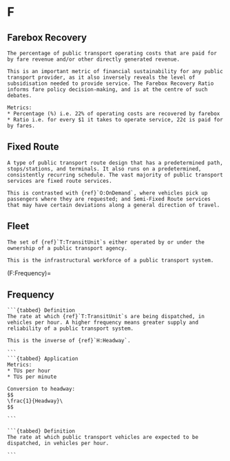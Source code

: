 # F

## Farebox Recovery

```{tabbed} Definition
The percentage of public transport operating costs that are paid for by fare revenue and/or other directly generated revenue.

This is an important metric of financial sustainability for any public transport provider, as it also inversely reveals the level of subsidisation needed to provide service. The Farebox Recovery Ratio informs fare policy decision-making, and is at the centre of such debates.
```

```{tabbed} Application
Metrics:
* Percentage (%) i.e. 22% of operating costs are recovered by farebox
* Ratio i.e. for every $1 it takes to operate service, 22¢ is paid for by fares.
```

## Fixed Route

```{tabbed} Definition
A type of public transport route design that has a predetermined path, stops/stations, and terminals. It also runs on a predetermined, consistently recurring schedule. The vast majority of public transport services are fixed route services.

This is contrasted with {ref}`O:OnDemand`, where vehicles pick up passengers where they are requested; and Semi-Fixed Route services that may have certain deviations along a general direction of travel.
```

## Fleet

```{tabbed} Definition
The set of {ref}`T:TransitUnit`s either operated by or under the ownership of a public transport agency.

This is the infrastructural workforce of a public transport system.
```

(F:Frequency)=

## Frequency

````{dropdown} Actual Frequency
```{tabbed} Definition
The rate at which {ref}`T:TransitUnit`s are being dispatched, in vehicles per hour. A higher frequency means greater supply and reliability of a public transport system.

This is the inverse of {ref}`H:Headway`.

```
```{tabbed} Application
Metrics:
* TUs per hour
* TUs per minute

Conversion to headway:
$$
\frac{1}{Headway}\
$$

```

````

````{dropdown} Scheduled Frequency
```{tabbed} Definition
The rate at which public transport vehicles are expected to be dispatched, in vehicles per hour.

```
````

